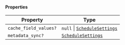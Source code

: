 #### Properties

| Property                                              | Type                                                           |
| ----------------------------------------------------- | -------------------------------------------------------------- |
| <a id="cache_field_values"></a> `cache_field_values?` | `null` \| [`ScheduleSettings`](./api_html/ScheduleSettings.md) |
| <a id="metadata_sync"></a> `metadata_sync?`           | [`ScheduleSettings`](./api_html/ScheduleSettings.md)           |
